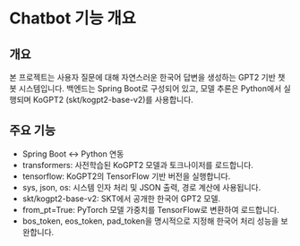 # Chatbot 기능 개요

## 개요
본 프로젝트는 사용자 질문에 대해 자연스러운 한국어 답변을 생성하는 GPT2 기반 챗봇 시스템입니다.
백엔드는 Spring Boot로 구성되어 있고, 모델 추론은 Python에서 실행되며 KoGPT2 (skt/kogpt2-base-v2)를 사용합니다.

## 주요 기능
- Spring Boot ↔ Python 연동 
- transformers: 사전학습된 KoGPT2 모델과 토크나이저를 로드합니다.
- tensorflow: KoGPT2의 TensorFlow 기반 버전을 실행합니다.
- sys, json, os: 시스템 인자 처리 및 JSON 출력, 경로 계산에 사용됩니다.
- skt/kogpt2-base-v2: SKT에서 공개한 한국어 GPT2 모델.
- from_pt=True: PyTorch 모델 가중치를 TensorFlow로 변환하여 로드합니다.
- bos_token, eos_token, pad_token을 명시적으로 지정해 한국어 처리 성능을 보완합니다.

